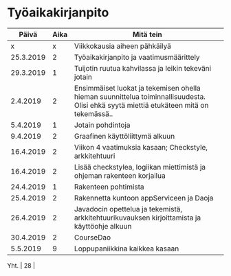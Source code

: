 # Työaikakirjanpito
Päivä | Aika | Mitä tein
------------|---|------------------------------------------
x |x | Viikkokausia aiheen pähkäilyä
25.3.2019 | 2 | Työaikakirjanpito ja vaatimusmäärittely
29.3.2019 | 1 | Tuijotin ruutua kahvilassa ja leikin tekeväni jotain
2.4.2019 | 2 | Ensimmäiset luokat ja tekemisen ohella hieman suunnittelua toiminnallisuudesta. Olisi ehkä syytä miettiä etukäteen mitä on tekemässä..
5.4.2019 | 1 | Jotain pohdintoja
9.4.2019 | 2 | Graafinen käyttöliittymä alkuun
16.4.2019 | 2 | Viikon 4 vaatimuksia kasaan; Checkstyle, arkkitehtuuri
16.4.2019 | 2 | Lisää checkstylea, logiikan miettimistä ja ohjeman rakenteen korjailua
24.4.2019 | 1 | Rakenteen pohtimista
25.4.2019 | 2 | Rakennetta kuntoon appServiceen ja Daoja
26.4.2019 | 2 | Javadocin opettelua ja tekemistä, arkkitehtuurikuvauksen kirjoittamista ja käyttöohje alkuun
30.4.2019 | 2 | CourseDao
5.5.2019 | 9 | Loppupaniikkina kaikkea kasaan

Yht. | 28 |
